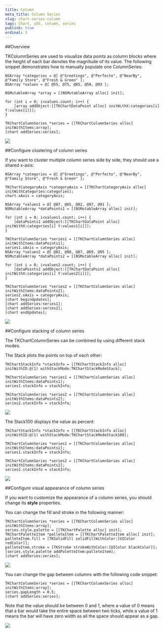 ```yaml
---
title: Column
meta_title: Column Series
slug: chart-series-column
tags: Chart, iOS, column, series
publish: true
ordinal: 3
---
```


##Overview

TKColumnSeries are used to visualize data points as column blocks where the height of each bar denotes the magnitude of its value. The following snippet demonstrates how to manually populate one ColumnSeries:

	NSArray *categories = @[ @"Greetings", @"Perfecto", @"NearBy", @"Family Store", @"Fresh & Green" ];
	NSArray *values = @[ @55, @75, @85, @50, @93 ];

	NSMutableArray *array = [[NSMutableArray alloc] init];

	for (int i = 0; i<values.count; i++) {
    	[array addObject:[[TKChartDataPoint alloc] initWithX:categories[i] Y:values[i]]];
	}
    
	TKChartColumnSeries *series = [[TKChartColumnSeries alloc] initWithItems:array];
	[chart addSeries:series];

<img src="../images/chart-series-column001.png"/>

##Configure clustering of column series

If you want to cluster multiple column series side by side, they should use a shared x-axis:

	NSArray *categories = @[ @"Greetings", @"Perfecto", @"NearBy", @"Family Store", @"Fresh & Green" ];

	TKChartCategoryAxis *categoryAxis = [[TKChartCategoryAxis alloc] initWithCategories:categories];
	chart.xAxis = categoryAxis;

	NSArray *values1 = @[ @87, @65, @82, @97, @91 ];
	NSMutableArray *dataPoints1 = [[NSMutableArray alloc] init];

	for (int i = 0; i<values1.count; i++) {
    	[dataPoints1 addObject:[[TKChartDataPoint alloc] initWithX:categories[i] Y:values1[i]]];
	}

	TKChartColumnSeries *series1 = [[TKChartColumnSeries alloc] initWithItems:dataPoints1];
	series1.xAxis = categoryAxis;
	NSArray *values2 = @[ @82, @80, @87, @69, @95 ];
	NSMutableArray *dataPoints2 = [[NSMutableArray alloc] init];

	for (int i = 0; i<values2.count; i++) {
    	[dataPoints2 addObject:[[TKChartDataPoint alloc] initWithX:categories[i] Y:values2[i]]];
	}

	TKChartColumnSeries *series2 = [[TKChartColumnSeries alloc] initWithItems:dataPoints2];
	series2.xAxis = categoryAxis;
	[chart beginUpdates];
	[chart addSeries:series1];
	[chart addSeries:series2];
	[chart endUpdates];

<img src="../images/chart-series-column002.png"/>

##Configure stacking of column series

The TKChartColumnSeries can be combined by using different stack modes.

The Stack plots the points on top of each other:

	TKChartStackInfo *stackInfo = [[TKChartStackInfo alloc] initWithID:@(1) withStackMode:TKChartStackModeStack];
    
	TKChartColumnSeries *series1 = [[TKChartColumnSeries alloc] initWithItems:dataPoints1];
	series1.stackInfo = stackInfo;
    
	TKChartColumnSeries *series2 = [[TKChartColumnSeries alloc] initWithItems:dataPoints2];
	series2.stackInfo = stackInfo;

<img src="../images/chart-series-column003.png"/>

The Stack100 displays the value as percent:

	TKChartStackInfo *stackInfo = [[TKChartStackInfo alloc] initWithID:@(1) withStackMode:TKChartStackModeStack100];
    
	TKChartColumnSeries *series1 = [[TKChartColumnSeries alloc] initWithItems:dataPoints1];
	series1.stackInfo = stackInfo;
    
	TKChartColumnSeries *series2 = [[TKChartColumnSeries alloc] initWithItems:dataPoints2];
	series2.stackInfo = stackInfo;

<img src="../images/chart-series-column004.png"/>

##Configure visual appearance of column series

If you want to customize the appearance of a column series, you should change its **style** properties.

You can change the fill and stroke in the following manner:

	TKChartColumnSeries *series = [[TKChartColumnSeries alloc] initWithItems:array];
	series.style.palette = [[TKChartPalette alloc] init];
	TKChartPaletteItem *palleteItem = [[TKChartPaletteItem alloc] init];
	palleteItem.fill = [TKSolidFill solidFillWithColor:[UIColor redColor]];
	palleteItem.stroke = [TKStroke strokeWithColor:[UIColor blackColor]];
	[series.style.palette addPaletteItem:palleteItem];
	[chart addSeries:series];

<img src="../images/chart-series-column005.png"/>

You can change the gap between columns with the following code snippet:

	TKChartColumnSeries *series = [[TKChartColumnSeries alloc] initWithItems:array];
	series.gapLength = 0.5;
	[chart addSeries:series];

Note that the value should be between 0 and 1, where a value of 0 means that a bar would take the entire space between two ticks, while a value of 1 means the bar will have zero width as all the space should appear as a gap.

<img src="../images/chart-series-column006.png"/>
